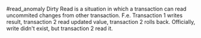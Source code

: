 #read_anomaly 
Dirty Read is a situation in which a transaction can read uncommited changes from other transaction. F.e. Transaction 1 writes result, transaction 2 read updated value, transaction 2 rolls back. Officially, write didn't exist, but transaction 2  read it.
